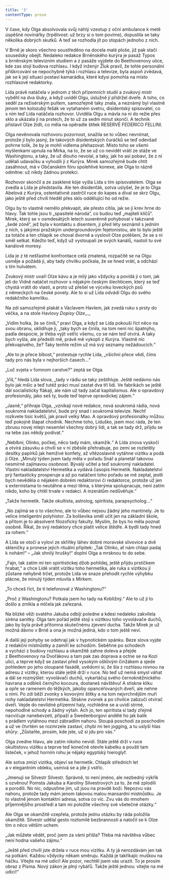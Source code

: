 ```yaml
---
title: '3'
contentType: prose
---
```


  

V čase, kdy Olga absolvovala svůj náhlý vzestup z oční ambulance k metě úspěšné novinářky (trpělivost: už brzy si o tom povíme), dopustila se taky několika dobrých skutků. A teď se rozhodla jít po stopách jednoho z nich.

V Brně je skoro všechno soustředěno na docela malé ploše, již pak stačí sousedsky obejít. Nedaleko redakce Brněnského kurýra je pasáž Typos s brněnským televizním studiem a z pasáže vyjdete do Beethovenovy ulice, kde zas stojí budova rozhlasu. I když inženýr Žluk pravil, že tohle personální přiškrcování se nepochybně týká i rozhlasu a televize, byla aspoň zvědavá, jak se k její situaci postaví kamarádka, které kdysi pomohla na místo rozhlasové redaktorky.

Lída právě natáčela v jednom z těch přízemních studií a zvukový mistr vyběhl na dva šluky, a když uviděl Olgu, úslužně jí přidržel dveře. A toho, co seděl za režisérským pultem, samozřejmě taky znala, a neznámý byl vlastně jenom ten kolozubý fešák ve vytahaném svetru, disidentský spisovatel, co s ním teď Lída natáčela rozhovor. Uviděla Olgu a mávla na ni do režie přes sklo a ukázala jí na prstech, že to už za sedm minut skončí. A technik přistavil Olze židli, co měla na opěradle štítek RESERVÉ FEDERICO FELLINI.

Olga nevěnovala rozhovoru pozornost, snažila se to vůbec nevnímat, protože jí bylo jasný, že takových disidentských čuráčků se teď odevšad pohrne tolik, že by je mohli vidlema přehazovat. Místo toho se všemi myšlenkami upnula na Mirka, na to, že se už co nevidět vrátí ze stáže ve Washingtonu, a taky, že už dlouho nevolal, a taky, jak ho asi pobaví, že z ní udělali udavačku a vyhodili ji z Kurýra. Mirek samozřejmě bude chtít zasáhnout, má v Občanském fóru spolehlivé konexe, ale Olga to rázně odmítne: už nikdy žádnou protekci.

Rozhovor skončil a ze zasklené kóje vyšla Lída s tím spisovatelem. Olga se zvedla a Lída je představila. Ale ten disidenťák, sotva uslyšel, že je to Olga Abelová z Kurýra, ostentativně zastrčil ruce do kapes a díval se skrz Olgu, jako ještě před chvílí hleděl přes sklo oddělující ho od režie.

Olgu by to vlastně nemělo překvapit, ale přesto cítila, jak se jí krev hrne do hlavy. Tak tohle jsou ti „spasitelé národa“, co budou teď „majiteli klíčů“. Mirek, který se v osmdesátých letech suverénně pohyboval v takzvané „šedé zóně“, jež byla v kontaktu s disentem, ji před léty seznámil s jedním z nich, s jakýmsi pražským undergroundovým fejetonistou, ale to bylo ještě za totáče a ten chlapík se choval dvorně a vyslovil Olze potěšení, že se s ní směl setkat. Kdežto teď, když už vystoupali ze svých kanálů, nastolí tu své kanálové moresy.

Lída je z té nešťastné konfrontace celá zmatená, rozpačitě se na Olgu usměje a požádá ji, aby tady chvilku počkala, že se hned vrátí, a odchází s tím hulvátem.

Zvukový mistr uvaří Olze kávu a je milý jako vždycky a povídá jí o tom, jak jeli do Vídně natáčet rozhovor s nějakým českým šlechticem, který se teď chystá vrátit do vlasti, a proto už přešel ve výcviku loveckých psů z německých na české povely. Ale to si už Lída odvádí Olgu do svého redakčního kamrlíku.

Na zdi samozřejmě plakát s Václavem Havlem, jak zvedá ruku s prsty do véčka, a na stole Havlovy _Dopisy Olze__._

„Vidím holka, že se činíš,“ praví Olga, a když se Lída pokouší říct něco na svou obranu, uklidňuje ji, „taky bych se činila, na tom není nic špatnýho, padla despocie, je třeba vyjít vstříc všemu, co se nám teď otvírá. A taky bych vyšla, ale předešli mě, právě mě vykopli z Kurýra. Vlastně nic překvapivého, že? Taky tenhle režim už má svý seznamy nežádoucích.“

„Ale to je přece blbost,“ protestuje rychle Lída, „všichni přece vědí, číms tady pro nás byla v nejhorších časech…“

„Luč svjeta v ťomnom carstve?“ zeptá se Olga.

„Víš,“ hledá Lída slova, „tady v rádiu se taky zeštíhluje. Ještě nedávno nás bylo jak mšic a teď tutéž práci musí zastat dva tři lidi. Ve fabrikách se ještě dál socialisticky flákají, ale nám už tady začal kapitalismus. Ale o opravdový profesionály, jako seš ty, bude teď teprve opravdickej zájem.“

„Jasně,“ přihraje Olga, „vznikají nové redakce, nová soukromá rádia, nová soukromá nakladatelství, bude prý snad i soukromá televize. Nechť rozkvete tisíc květů, jak pravil velký Mao. A opravdový profesionálky můžou teď pokojně šlapat chodník. Nechme toho, Liduško, jsem moc ráda, že ten zbrusu novej mlejn nesemlel všechny dobrý lidi, a tak se tady drž, přijdu se na tebe zas někdy podívat.“

„Neblbni, Olinko, počkej, něco tady mám, okamžik.“ A Lída znova vyskočí a otvírá zásuvku a chvíli se v ní zběsile přehrabuje, po zemi se rozletěly desítky papírků jak hemživé konfety, až vítězoslavně vytáhne vizitku a podá ji Olze. „Minulý týden jsem tady měla v pořadu Snář a planetář takovou nesmírně zajímavou osobnost. Bývalý učitel a teď soukromý nakladatel. Vlastní nakladatelství Hermetika a vydává časopis Hermetik. Nakladatelství prý fantasticky prosperuje a až po natáčení toho pořadu se mě zeptal, jestli bych nevěděla o nějakém dobrém redaktorovi či redaktorce, protože už jen s externistama to neutáhne a mezi těma, s kterýma spolupracuje, není zatím nikdo, koho by chtěl trvale v redakci. A inzerátům nedůvěřuje.“

„Takže hermetik. Takže okultista, astrolog, spiritista, parapsycholog…“

„No zajímá se o to všechno, ale to vůbec nejsou žádný jeho mantinely. Je to velice inteligentní polyhistor. Za bolševika směl učit jen na základní škole, a přitom je to absolvent filozofický fakulty. Myslím, že bys ho měla poznat osobně. Říkal, že svý redaktory chce platit velice štědře. A bydlí tady hned za rohem.“

A Lída se otočí a vyloví ze skříňky láhev dobré moravské slivovice a dvě skleničky a pronese jejich rituální přípitek: „Tak Olinko, ať nám chlapi padaj k nohám!“ – „Jak shnilý hrušky!“ doplní Olga a mrsknou to do sebe.

„Fajn, tak zatím mi ten spiritistickej džob pohlídej, ještě přijdu prstíčkem hrabat,“ a chce Lídě vrátit vizitku toho hermetika, ale ruka s vizitkou jí zůstane nehybně trčet, protože Lída ve snaze přehodit rychle výhybku plácne, že minulý týden mluvila s Mirkem.

„To chceš říct, že ti telefonoval z Washingtonu?“

„Proč z Washingtonu? Potkala jsem ho tady na Kobližný.“ Ale to už jí to došlo a zmlkla a mlčela jak zařezaná.

Na blízké věži svatého Jakuba odbíjí poledne a kdesi nedaleko zakvílela siréna sanitky. Olga tam pořád ještě stojí s vizitkou toho vyvolávače duchů, jako by byla právě přítomna skutečnému zjevení ducha. Takže Mirek je už možná dávno v Brně a ona je možná jediná, kdo o tom ještě neví.

A další její pohyby se odehrají jak v hypnotickém spánku. Beze slova vyjde z redakční místnůstky a zamíří ke schodům. Seběhne po schodech a vychází z budovy rozhlasu a okamžitě zahne doleva a přejde z Beethovenovy na Dvořákovu a tam pak zas doprava a octne se na Kozí ulici, a teprve když se zastaví před vysokým ošklivým činžákem a sjede pohledem po jeho oloupané fasádě, uvědomí si, že šla z rozhlasu rovnou na adresu z vizitky, kterou stále ještě drží v ruce. No teď už nemá smysl váhat a dál se rozmýšlet: vyvolávači duchů, vykartáčuj svého černokněžnického havrana a odbleš černýho kocoura, dostaneš návštěvu! A stiskne kliku a opře se ramenem do těžkých, jakoby opancéřovaných dveří, ale nehne s nimi. Po zdi běží zvonky s kovovými štítky a na tom nejvrchnějším muří nohy nakladatelství Hermetika. Stiskne zvonek a po chvilce zabzučí otvírač dveří. Vejde do nevlídné přízemní haly, rozhlédne se a uvidí strmé, nepohodlné schody a žádný výtah. Ach jo, ten spiritista si tady zřejmě nacvičuje nanebevzetí, připaží a Swedenborgovi andělé ho jak balík s prádlem vytáhnou mezi zábradlím nahoru. Stoupá poschodí za poschodím a už ve čtvrtém se rozmrzele zastaví, chybí mi ten jogging, a tu uslyší hlas shůry: „Zůstaňte, prosím, kde jste, už si jdu pro vás.“

Olga zvedne hlavu, ale zatím nikoho nevidí. Stále ještě drží v ruce okultistovu vizitku a teprve teď konečně otevře kabelku a pouští tam lísteček, v jehož horním rohu je nějaký egyptský hieroglyf.

Ale sotva zmizí vizitka, objeví se hermetik. Chlapík středních let a v elegantním obleku, usmívá se a jde jí vstříc.

„Jmenuji se Silvestr Silvestr. Správně, to není jméno, ale nezbedný výkřik s ozvěnou! Pomsta Jakuba a Karolíny Silvestrových za to, že mě zplodili a porodili. No nic, odpusťme jim, už jsou na pravdě boží. Nepozvu vás nahoru, protože tady mám jenom takovou malou mansardní místnůstku. Je to vlastně jenom kontaktní adresa, sotva co víc. Zvu vás do mnohem příjemnějšího prostředí a tam mi položíte všechny své všetečné otázky.“

Ale Olga se okamžitě vzepřela, protože jednu otázku by ráda položila okamžitě. Silvestr udělal gesto roztomilé bezbrannosti a natočil se k Olze tím o něco větším uchem.

„Jak můžete vědět, proč jsem za vámi přišla? Třeba má návštěva vůbec není hodna vašeho zájmu.“

„Ještě před chvílí jste držela v ruce mou vizitku. A ty já nerozdávám jen tak na potkání. Každou vždycky někam směruju. Každá je takříkajíc muškou na háčku. Vítejte na mé udici! Ale pozor, nechtěl jsem vás urazit. To je prosím obraz z Písma. Nový zákon je plný rybářů. Takže ještě jednou: vítejte na mé udici!“
